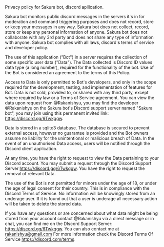 Privacy policy for Sakura bot, discord apllication.

Sakura bot monitors public discord messages in the servers it's in for moderation and command triggering purposes and does not record, store or keep your messages in any way.
Sakura bot does not collect, record, store or keep any personal information of anyone.
Sakura bot does not collaborate with any 3rd party and does not share any type of information with anyone.
Sakura bot complies with all laws, discord's terms of service and developer policy.

The use of this application ("Bot") in a server requires the collection of some specific user data ("Data"). The Data collected is Discord ID values data type (a long number), required for the functionality of the bot. Use of the Bot is considered an agreement to the terms of this Policy.

Access to Data is only permitted to Bot's developers, and only in the scope required for the development, testing, and implementation of features for Bot. Data is not sold, provided to, or shared with any third party, except where required by law or a Terms of Service agreement.
You can view the data upon request from @Rakanishyu, you may find the developer @Rakanishyu on the Sakura bot's Discord support server named "Sakura bot", you may join using this permanent invited link: https://discord.gg/6Twkggw.

Data is stored in a sqlite3 database. The database is secured to prevent external access, however no guarantee is provided and the Bot owners assume no liability for the unintentional or malicious breach of Data. In the event of an unauthorised Data access, users will be notified through the Discord client application.

At any time, you have the right to request to view the Data pertaining to your Discord account. You may submit a request through the Discord Support Server https://discord.gg/6Twkggw. 
You have the right to request the removal of relevant Data.

The use of the Bot is not permitted for minors under the age of 18, or under the age of legal consent for their country. This is in compliance with the Discord Terms of Service. No information will be knowingly stored from an underage user. If it is found out that a user is underage all necessary action will be taken to delete the stored data.

If you have any questions or are concerned about what data might be being stored from your account contact @Rakanishyu via a direct message or in chat, you can find me on the DIscord Support Server: https://discord.gg/6Twkggw. You can also contact me at rakanishyu@gmail.com
For more information check the Discord Terms Of Service https://discord.com/terms. 
